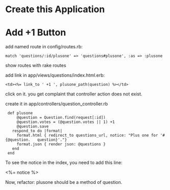 Create this Application
========================



Add +1 Button
==============

add named route in config/routes.rb:

    match 'questions/:id/plusone' => 'questions#plusone', :as => :plusone

show routes with rake routes

add link in app/views/questions/index.html.erb:

    <td><%= link_to ' +1 ', plusone_path(question) %></td>


click on it. you get complaint that controller action does not exist.

create it in app/controllers/question_controller.rb

     def plusone
         @question = Question.find(request[:id])
         @question.votes = (@question.votes || 1) +1
         @question.save
       respond_to do |format|
         format.html { redirect_to questions_url, notice: "Plus one for '#{@question.   question}'."}
         format.json { render json: @questions }
       end
     end

To see the notice in the index, you need to add this line:

<p id="notice"><%= notice %></p>


Now, refactor: plusone should be a method of question.


